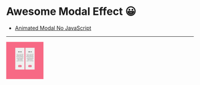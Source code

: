# Awesome Modal Effect 😀

- [Animated Modal No JavaScript](https://github.com/jshacker9999/dev/tree/main/modal/animated-modal-no-js)

---

[<img src="../gifs/modal/animated-modal-no-js.gif" width="100px" height="100px">](https://github.com/jshacker9999/dev/tree/main/modal/animated-modal-no-js)
